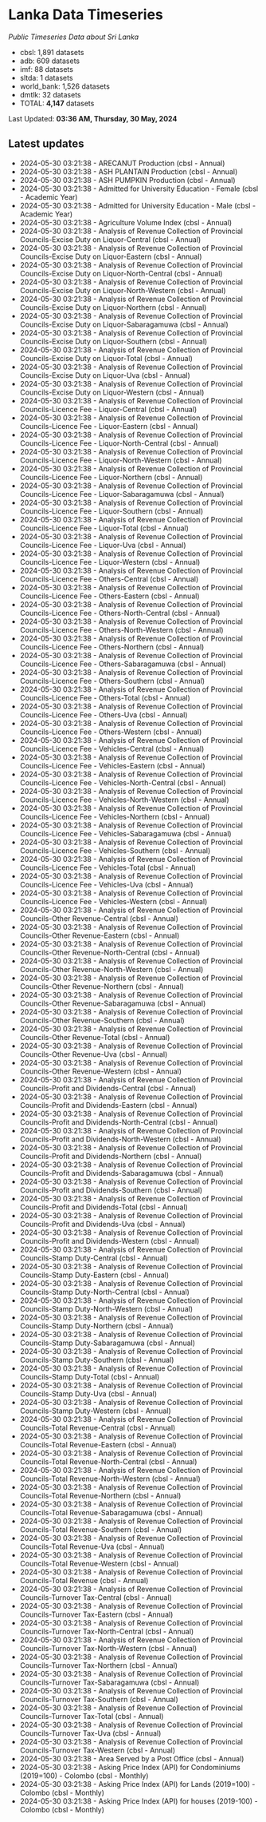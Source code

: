# Lanka Data Timeseries
*Public Timeseries Data about Sri Lanka*

* cbsl: 1,891 datasets
* adb: 609 datasets
* imf: 88 datasets
* sltda: 1 datasets
* world_bank: 1,526 datasets
* dmtlk: 32 datasets
* TOTAL: **4,147** datasets

Last Updated: **03:36 AM, Thursday, 30 May, 2024**

## Latest updates

* 2024-05-30 03:21:38 - ARECANUT Production (cbsl - Annual)
* 2024-05-30 03:21:38 - ASH PLANTAIN Production (cbsl - Annual)
* 2024-05-30 03:21:38 - ASH PUMPKIN Production (cbsl - Annual)
* 2024-05-30 03:21:38 - Admitted for University Education - Female (cbsl - Academic Year)
* 2024-05-30 03:21:38 - Admitted for University Education - Male (cbsl - Academic Year)
* 2024-05-30 03:21:38 - Agriculture Volume Index (cbsl - Annual)
* 2024-05-30 03:21:38 - Analysis of Revenue Collection of Provincial Councils-Excise Duty on Liquor-Central (cbsl - Annual)
* 2024-05-30 03:21:38 - Analysis of Revenue Collection of Provincial Councils-Excise Duty on Liquor-Eastern (cbsl - Annual)
* 2024-05-30 03:21:38 - Analysis of Revenue Collection of Provincial Councils-Excise Duty on Liquor-North-Central (cbsl - Annual)
* 2024-05-30 03:21:38 - Analysis of Revenue Collection of Provincial Councils-Excise Duty on Liquor-North-Western (cbsl - Annual)
* 2024-05-30 03:21:38 - Analysis of Revenue Collection of Provincial Councils-Excise Duty on Liquor-Northern (cbsl - Annual)
* 2024-05-30 03:21:38 - Analysis of Revenue Collection of Provincial Councils-Excise Duty on Liquor-Sabaragamuwa (cbsl - Annual)
* 2024-05-30 03:21:38 - Analysis of Revenue Collection of Provincial Councils-Excise Duty on Liquor-Southern (cbsl - Annual)
* 2024-05-30 03:21:38 - Analysis of Revenue Collection of Provincial Councils-Excise Duty on Liquor-Total (cbsl - Annual)
* 2024-05-30 03:21:38 - Analysis of Revenue Collection of Provincial Councils-Excise Duty on Liquor-Uva (cbsl - Annual)
* 2024-05-30 03:21:38 - Analysis of Revenue Collection of Provincial Councils-Excise Duty on Liquor-Western (cbsl - Annual)
* 2024-05-30 03:21:38 - Analysis of Revenue Collection of Provincial Councils-Licence Fee - Liquor-Central (cbsl - Annual)
* 2024-05-30 03:21:38 - Analysis of Revenue Collection of Provincial Councils-Licence Fee - Liquor-Eastern (cbsl - Annual)
* 2024-05-30 03:21:38 - Analysis of Revenue Collection of Provincial Councils-Licence Fee - Liquor-North-Central (cbsl - Annual)
* 2024-05-30 03:21:38 - Analysis of Revenue Collection of Provincial Councils-Licence Fee - Liquor-North-Western (cbsl - Annual)
* 2024-05-30 03:21:38 - Analysis of Revenue Collection of Provincial Councils-Licence Fee - Liquor-Northern (cbsl - Annual)
* 2024-05-30 03:21:38 - Analysis of Revenue Collection of Provincial Councils-Licence Fee - Liquor-Sabaragamuwa (cbsl - Annual)
* 2024-05-30 03:21:38 - Analysis of Revenue Collection of Provincial Councils-Licence Fee - Liquor-Southern (cbsl - Annual)
* 2024-05-30 03:21:38 - Analysis of Revenue Collection of Provincial Councils-Licence Fee - Liquor-Total (cbsl - Annual)
* 2024-05-30 03:21:38 - Analysis of Revenue Collection of Provincial Councils-Licence Fee - Liquor-Uva (cbsl - Annual)
* 2024-05-30 03:21:38 - Analysis of Revenue Collection of Provincial Councils-Licence Fee - Liquor-Western (cbsl - Annual)
* 2024-05-30 03:21:38 - Analysis of Revenue Collection of Provincial Councils-Licence Fee - Others-Central (cbsl - Annual)
* 2024-05-30 03:21:38 - Analysis of Revenue Collection of Provincial Councils-Licence Fee - Others-Eastern (cbsl - Annual)
* 2024-05-30 03:21:38 - Analysis of Revenue Collection of Provincial Councils-Licence Fee - Others-North-Central (cbsl - Annual)
* 2024-05-30 03:21:38 - Analysis of Revenue Collection of Provincial Councils-Licence Fee - Others-North-Western (cbsl - Annual)
* 2024-05-30 03:21:38 - Analysis of Revenue Collection of Provincial Councils-Licence Fee - Others-Northern (cbsl - Annual)
* 2024-05-30 03:21:38 - Analysis of Revenue Collection of Provincial Councils-Licence Fee - Others-Sabaragamuwa (cbsl - Annual)
* 2024-05-30 03:21:38 - Analysis of Revenue Collection of Provincial Councils-Licence Fee - Others-Southern (cbsl - Annual)
* 2024-05-30 03:21:38 - Analysis of Revenue Collection of Provincial Councils-Licence Fee - Others-Total (cbsl - Annual)
* 2024-05-30 03:21:38 - Analysis of Revenue Collection of Provincial Councils-Licence Fee - Others-Uva (cbsl - Annual)
* 2024-05-30 03:21:38 - Analysis of Revenue Collection of Provincial Councils-Licence Fee - Others-Western (cbsl - Annual)
* 2024-05-30 03:21:38 - Analysis of Revenue Collection of Provincial Councils-Licence Fee - Vehicles-Central (cbsl - Annual)
* 2024-05-30 03:21:38 - Analysis of Revenue Collection of Provincial Councils-Licence Fee - Vehicles-Eastern (cbsl - Annual)
* 2024-05-30 03:21:38 - Analysis of Revenue Collection of Provincial Councils-Licence Fee - Vehicles-North-Central (cbsl - Annual)
* 2024-05-30 03:21:38 - Analysis of Revenue Collection of Provincial Councils-Licence Fee - Vehicles-North-Western (cbsl - Annual)
* 2024-05-30 03:21:38 - Analysis of Revenue Collection of Provincial Councils-Licence Fee - Vehicles-Northern (cbsl - Annual)
* 2024-05-30 03:21:38 - Analysis of Revenue Collection of Provincial Councils-Licence Fee - Vehicles-Sabaragamuwa (cbsl - Annual)
* 2024-05-30 03:21:38 - Analysis of Revenue Collection of Provincial Councils-Licence Fee - Vehicles-Southern (cbsl - Annual)
* 2024-05-30 03:21:38 - Analysis of Revenue Collection of Provincial Councils-Licence Fee - Vehicles-Total (cbsl - Annual)
* 2024-05-30 03:21:38 - Analysis of Revenue Collection of Provincial Councils-Licence Fee - Vehicles-Uva (cbsl - Annual)
* 2024-05-30 03:21:38 - Analysis of Revenue Collection of Provincial Councils-Licence Fee - Vehicles-Western (cbsl - Annual)
* 2024-05-30 03:21:38 - Analysis of Revenue Collection of Provincial Councils-Other Revenue-Central (cbsl - Annual)
* 2024-05-30 03:21:38 - Analysis of Revenue Collection of Provincial Councils-Other Revenue-Eastern (cbsl - Annual)
* 2024-05-30 03:21:38 - Analysis of Revenue Collection of Provincial Councils-Other Revenue-North-Central (cbsl - Annual)
* 2024-05-30 03:21:38 - Analysis of Revenue Collection of Provincial Councils-Other Revenue-North-Western (cbsl - Annual)
* 2024-05-30 03:21:38 - Analysis of Revenue Collection of Provincial Councils-Other Revenue-Northern (cbsl - Annual)
* 2024-05-30 03:21:38 - Analysis of Revenue Collection of Provincial Councils-Other Revenue-Sabaragamuwa (cbsl - Annual)
* 2024-05-30 03:21:38 - Analysis of Revenue Collection of Provincial Councils-Other Revenue-Southern (cbsl - Annual)
* 2024-05-30 03:21:38 - Analysis of Revenue Collection of Provincial Councils-Other Revenue-Total (cbsl - Annual)
* 2024-05-30 03:21:38 - Analysis of Revenue Collection of Provincial Councils-Other Revenue-Uva (cbsl - Annual)
* 2024-05-30 03:21:38 - Analysis of Revenue Collection of Provincial Councils-Other Revenue-Western (cbsl - Annual)
* 2024-05-30 03:21:38 - Analysis of Revenue Collection of Provincial Councils-Profit and Dividends-Central (cbsl - Annual)
* 2024-05-30 03:21:38 - Analysis of Revenue Collection of Provincial Councils-Profit and Dividends-Eastern (cbsl - Annual)
* 2024-05-30 03:21:38 - Analysis of Revenue Collection of Provincial Councils-Profit and Dividends-North-Central (cbsl - Annual)
* 2024-05-30 03:21:38 - Analysis of Revenue Collection of Provincial Councils-Profit and Dividends-North-Western (cbsl - Annual)
* 2024-05-30 03:21:38 - Analysis of Revenue Collection of Provincial Councils-Profit and Dividends-Northern (cbsl - Annual)
* 2024-05-30 03:21:38 - Analysis of Revenue Collection of Provincial Councils-Profit and Dividends-Sabaragamuwa (cbsl - Annual)
* 2024-05-30 03:21:38 - Analysis of Revenue Collection of Provincial Councils-Profit and Dividends-Southern (cbsl - Annual)
* 2024-05-30 03:21:38 - Analysis of Revenue Collection of Provincial Councils-Profit and Dividends-Total (cbsl - Annual)
* 2024-05-30 03:21:38 - Analysis of Revenue Collection of Provincial Councils-Profit and Dividends-Uva (cbsl - Annual)
* 2024-05-30 03:21:38 - Analysis of Revenue Collection of Provincial Councils-Profit and Dividends-Western (cbsl - Annual)
* 2024-05-30 03:21:38 - Analysis of Revenue Collection of Provincial Councils-Stamp Duty-Central (cbsl - Annual)
* 2024-05-30 03:21:38 - Analysis of Revenue Collection of Provincial Councils-Stamp Duty-Eastern (cbsl - Annual)
* 2024-05-30 03:21:38 - Analysis of Revenue Collection of Provincial Councils-Stamp Duty-North-Central (cbsl - Annual)
* 2024-05-30 03:21:38 - Analysis of Revenue Collection of Provincial Councils-Stamp Duty-North-Western (cbsl - Annual)
* 2024-05-30 03:21:38 - Analysis of Revenue Collection of Provincial Councils-Stamp Duty-Northern (cbsl - Annual)
* 2024-05-30 03:21:38 - Analysis of Revenue Collection of Provincial Councils-Stamp Duty-Sabaragamuwa (cbsl - Annual)
* 2024-05-30 03:21:38 - Analysis of Revenue Collection of Provincial Councils-Stamp Duty-Southern (cbsl - Annual)
* 2024-05-30 03:21:38 - Analysis of Revenue Collection of Provincial Councils-Stamp Duty-Total (cbsl - Annual)
* 2024-05-30 03:21:38 - Analysis of Revenue Collection of Provincial Councils-Stamp Duty-Uva (cbsl - Annual)
* 2024-05-30 03:21:38 - Analysis of Revenue Collection of Provincial Councils-Stamp Duty-Western (cbsl - Annual)
* 2024-05-30 03:21:38 - Analysis of Revenue Collection of Provincial Councils-Total Revenue-Central (cbsl - Annual)
* 2024-05-30 03:21:38 - Analysis of Revenue Collection of Provincial Councils-Total Revenue-Eastern (cbsl - Annual)
* 2024-05-30 03:21:38 - Analysis of Revenue Collection of Provincial Councils-Total Revenue-North-Central (cbsl - Annual)
* 2024-05-30 03:21:38 - Analysis of Revenue Collection of Provincial Councils-Total Revenue-North-Western (cbsl - Annual)
* 2024-05-30 03:21:38 - Analysis of Revenue Collection of Provincial Councils-Total Revenue-Northern (cbsl - Annual)
* 2024-05-30 03:21:38 - Analysis of Revenue Collection of Provincial Councils-Total Revenue-Sabaragamuwa (cbsl - Annual)
* 2024-05-30 03:21:38 - Analysis of Revenue Collection of Provincial Councils-Total Revenue-Southern (cbsl - Annual)
* 2024-05-30 03:21:38 - Analysis of Revenue Collection of Provincial Councils-Total Revenue-Uva (cbsl - Annual)
* 2024-05-30 03:21:38 - Analysis of Revenue Collection of Provincial Councils-Total Revenue-Western (cbsl - Annual)
* 2024-05-30 03:21:38 - Analysis of Revenue Collection of Provincial Councils-Total Revenue (cbsl - Annual)
* 2024-05-30 03:21:38 - Analysis of Revenue Collection of Provincial Councils-Turnover Tax-Central (cbsl - Annual)
* 2024-05-30 03:21:38 - Analysis of Revenue Collection of Provincial Councils-Turnover Tax-Eastern (cbsl - Annual)
* 2024-05-30 03:21:38 - Analysis of Revenue Collection of Provincial Councils-Turnover Tax-North-Central (cbsl - Annual)
* 2024-05-30 03:21:38 - Analysis of Revenue Collection of Provincial Councils-Turnover Tax-North-Western (cbsl - Annual)
* 2024-05-30 03:21:38 - Analysis of Revenue Collection of Provincial Councils-Turnover Tax-Northern (cbsl - Annual)
* 2024-05-30 03:21:38 - Analysis of Revenue Collection of Provincial Councils-Turnover Tax-Sabaragamuwa (cbsl - Annual)
* 2024-05-30 03:21:38 - Analysis of Revenue Collection of Provincial Councils-Turnover Tax-Southern (cbsl - Annual)
* 2024-05-30 03:21:38 - Analysis of Revenue Collection of Provincial Councils-Turnover Tax-Total (cbsl - Annual)
* 2024-05-30 03:21:38 - Analysis of Revenue Collection of Provincial Councils-Turnover Tax-Uva (cbsl - Annual)
* 2024-05-30 03:21:38 - Analysis of Revenue Collection of Provincial Councils-Turnover Tax-Western (cbsl - Annual)
* 2024-05-30 03:21:38 - Area Served by a Post Office (cbsl - Annual)
* 2024-05-30 03:21:38 - Asking Price Index (API) for Condominiums (2019=100) - Colombo (cbsl - Monthly)
* 2024-05-30 03:21:38 - Asking Price Index (API) for Lands (2019=100) - Colombo (cbsl - Monthly)
* 2024-05-30 03:21:38 - Asking Price Index (API) for houses (2019-100) - Colombo (cbsl - Monthly)